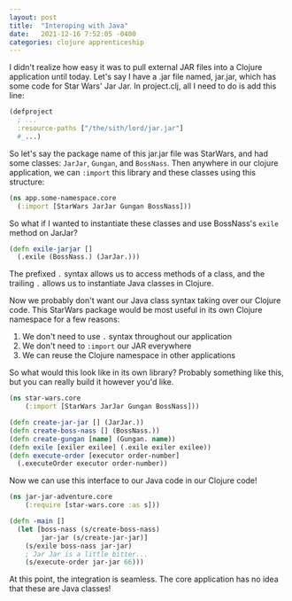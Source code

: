 ```yaml
---
layout: post
title:  "Interoping with Java"
date:   2021-12-16 7:52:05 -0400
categories: clojure apprenticeship
---
```


I didn't realize how easy it was to pull external JAR files into a 
Clojure application until today. Let's say I have a .jar file named, 
jar.jar, which has some code for Star Wars' Jar Jar. In project.clj, 
all I need to do is add this line:

````clojure
(defproject
  ; ...
  :resource-paths ["/the/sith/lord/jar.jar"]
  #_...)
````

So let's say the package name of this jar.jar file was StarWars,
and had some classes: `JarJar`, `Gungan`, and `BossNass`. Then 
anywhere in our clojure application, we can `:import` this library
and these classes using this structure:

````clojure
(ns app.some-namespace.core
  (:import [StarWars JarJar Gungan BossNass]))
````

So what if I wanted to instantiate these classes and use BossNass's 
`exile` method on JarJar?

````clojure
(defn exile-jarjar []
  (.exile (BossNass.) (JarJar.)))
````

The prefixed `.` syntax allows us to access methods of a class, and the 
trailing `.` allows us to instantiate Java classes in Clojure.

Now we probably don't want our Java class syntax taking over our Clojure
code. This StarWars package would be most useful in its own Clojure 
namespace for a few reasons:
1. We don't need to use `.` syntax throughout our application
2. We don't need to `:import` our JAR everywhere
3. We can reuse the Clojure namespace in other applications

So what would this look like in its own library? Probably something
like this, but you can really build it however you'd like.

````clojure
(ns star-wars.core
    (:import [StarWars JarJar Gungan BossNass]))

(defn create-jar-jar [] (JarJar.))
(defn create-boss-nass [] (BossNass.))
(defn create-gungan [name] (Gungan. name))
(defn exile [exiler exilee] (.exile exiler exilee))
(defn execute-order [executor order-number]
  (.executeOrder executor order-number))
````

Now we can use this interface to our Java code in our Clojure code!

````clojure
(ns jar-jar-adventure.core
    (:require [star-wars.core :as s]))

(defn -main []
  (let [boss-nass (s/create-boss-nass)
        jar-jar (s/create-jar-jar)]
    (s/exile boss-nass jar-jar)
    ; Jar Jar is a little bitter...
    (s/execute-order jar-jar 66)))
````

At this point, the integration is seamless. The core application has
no idea that these are Java classes!
